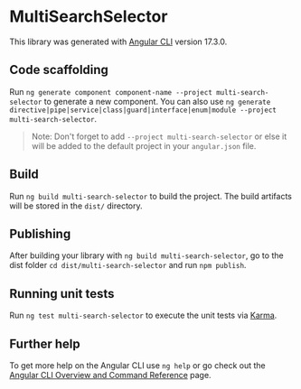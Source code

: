 # MultiSearchSelector

This library was generated with [Angular CLI](https://github.com/angular/angular-cli) version 17.3.0.

## Code scaffolding

Run `ng generate component component-name --project multi-search-selector` to generate a new component. You can also use `ng generate directive|pipe|service|class|guard|interface|enum|module --project multi-search-selector`.
> Note: Don't forget to add `--project multi-search-selector` or else it will be added to the default project in your `angular.json` file. 

## Build

Run `ng build multi-search-selector` to build the project. The build artifacts will be stored in the `dist/` directory.

## Publishing

After building your library with `ng build multi-search-selector`, go to the dist folder `cd dist/multi-search-selector` and run `npm publish`.

## Running unit tests

Run `ng test multi-search-selector` to execute the unit tests via [Karma](https://karma-runner.github.io).

## Further help

To get more help on the Angular CLI use `ng help` or go check out the [Angular CLI Overview and Command Reference](https://angular.io/cli) page.
